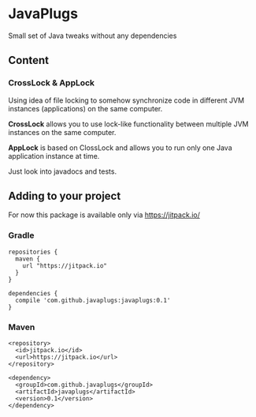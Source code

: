 # JavaPlugs
Small set of Java tweaks without any dependencies

## Content

### CrossLock & AppLock
Using idea of file locking to somehow synchronize code in different JVM instances (applications)
on the same computer.

**CrossLock** allows you to use lock-like functionality between multiple JVM instances on the same computer.

**AppLock** is based on ClossLock and allows you to run only one Java application instance at time.

Just look into javadocs and tests.

## Adding to your project

For now this package is available only via https://jitpack.io/

### Gradle
```
repositories {
  maven {
    url "https://jitpack.io"
  }
}

dependencies {
  compile 'com.github.javaplugs:javaplugs:0.1'
}
```

### Maven
```
<repository>
  <id>jitpack.io</id>
  <url>https://jitpack.io</url>
</repository>

<dependency>
  <groupId>com.github.javaplugs</groupId>
  <artifactId>javaplugs</artifactId>
  <version>0.1</version>
</dependency>
```
